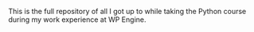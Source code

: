 This is the full repository of all I got up to while taking the Python course during my work experience at WP Engine.
